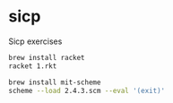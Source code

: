 # sicp

Sicp exercises

```bash
brew install racket
racket 1.rkt
```

```bash
brew install mit-scheme
scheme --load 2.4.3.scm --eval '(exit)'
```
